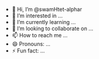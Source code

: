 - 👋 Hi, I’m @swamHtet-alphar
- 👀 I’m interested in ...
- 🌱 I’m currently learning ...
- 💞️ I’m looking to collaborate on ...
- 📫 How to reach me ...
- 😄 Pronouns: ...
- ⚡ Fun fact: ...

<!---
swamHtet-alphar/swamHtet-alphar is a ✨ special ✨ repository because its `README.md` (this file) appears on your GitHub profile.
You can click the Preview link to take a look at your changes.
--->
